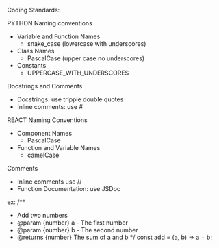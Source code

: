 Coding Standards:

PYTHON
Naming conventions
- Variable and Function Names
    - snake_case (lowercase with underscores)
- Class Names
    - PascalCase (upper case no underscores)
- Constants
    - UPPERCASE_WITH_UNDERSCORES

Docstrings and Comments
- Docstrings: use tripple double quotes
- Inline comments: use #


REACT
Naming Conventions
- Component Names
    - PascalCase
- Function and Variable Names
    - camelCase

Comments
- Inline comments use // 
- Function Documentation: use JSDoc

ex:
/**
 * Add two numbers
 * @param {number} a - The first number
 * @param {number} b - The second number
 * @returns {number} The sum of a and b
 */
const add = (a, b) => a + b;
